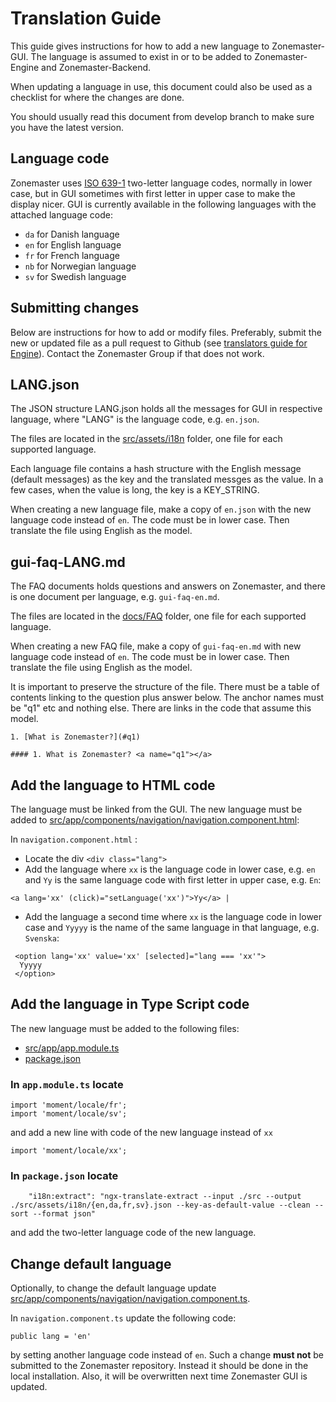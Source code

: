 # Translation Guide

This guide gives instructions for how to add a new language to
Zonemaster-GUI. The language is assumed to exist in or to be added
to Zonemaster-Engine and Zonemaster-Backend.

When updating a language in use, this document could also be used as
a checklist for where the changes are done.

You should usually read this document from develop branch to make
sure you have the latest version.

## Language code

Zonemaster uses [ISO 639-1] two-letter language codes, normally in 
lower case, but in GUI sometimes with first letter in upper case
to make the display nicer. GUI is currently available in the
following languages with the attached language code:

* `da` for Danish language
* `en` for English language
* `fr` for French language
* `nb` for Norwegian language
* `sv` for Swedish language


## Submitting changes

Below are instructions for how to add or modify files. Preferably, 
submit the new or updated file as a pull request to Github (see 
[translators guide for Engine]). Contact the Zonemaster Group if 
that does not work.


## LANG.json

The JSON structure LANG.json holds all the messages for GUI in respective
language, where "LANG" is the language code, e.g. `en.json`.

The files are located in the [src/assets/i18n] folder, one file for each
supported language.

Each language file contains a hash structure with the English message
(default messages) as the key and the translated messges as the value. In 
a few cases, when the value is long, the key is a KEY_STRING.

When creating a new language file, make a copy of `en.json` with the new
language code instead of `en`. The code must be in lower case. Then
translate the file using English as the model.


## gui-faq-LANG.md 

The FAQ documents holds questions and answers on Zonemaster, and there
is one document per language, e.g. `gui-faq-en.md`.

The files are located in the [docs/FAQ] folder, one file for each supported
language.

When creating a new FAQ file, make a copy of `gui-faq-en.md` with new
language code instead of `en`. The code must be in lower case. Then
translate the file using English as the model.

It is important to preserve the structure of the file. There must be a
table of contents linking to the question plus answer below. The anchor
names must be "q1" etc and nothing else. There are links in the code
that assume this model.

```
1. [What is Zonemaster?](#q1)

#### 1. What is Zonemaster? <a name="q1"></a>
```

## Add the language to HTML code

The language must be linked from the GUI. The new language must be added
to [src/app/components/navigation/navigation.component.html]:

In `navigation.component.html` :

  * Locate the div `<div class="lang">`
  * Add the language where `xx` is the language code in lower case, e.g.
    `en` and `Yy` is the same language code with first letter in upper
    case, e.g. `En`:
  
```
<a lang='xx' (click)="setLanguage('xx')">Yy</a> |
```
  * Add the language a second time where `xx` is the language code in 
    lower case and `Yyyyy` is the name of the same language in that
    language, e.g. `Svenska`:

``` 
 <option lang='xx' value='xx' [selected]="lang === 'xx'">
  Yyyyy
 </option>
 ```

## Add the language in Type Script code

The new language must be added to the following files:

* [src/app/app.module.ts]
* [package.json]

### In `app.module.ts` locate

```
import 'moment/locale/fr';
import 'moment/locale/sv';
```
and add a new line with code of the new language instead of `xx`
```
import 'moment/locale/xx';
```

### In `package.json` locate

```
    "i18n:extract": "ngx-translate-extract --input ./src --output ./src/assets/i18n/{en,da,fr,sv}.json --key-as-default-value --clean --sort --format json"
```
and add the two-letter language code of the new language.


## Change default language

Optionally, to change the default language update
[src/app/components/navigation/navigation.component.ts].

In `navigation.component.ts` update the following code:
```
public lang = 'en'
``` 
by setting another language code instead of `en`. Such a change
**must not** be submitted to the Zonemaster repository. Instead it
should be done in the local installation. Also, it will be
overwritten next time Zonemaster GUI is updated. 


[ISO 639-1]:                                               https://en.wikipedia.org/wiki/List_of_ISO_639-1_codes
[docs/FAQ]:                                                FAQ
[package.json]:                                            ../package.json
[src/app/app.module.ts]:                                   ../src/app/app.module.ts
[src/app/components/navigation/navigation.component.html]: ../src/app/components/navigation/navigation.component.html
[src/app/components/navigation/navigation.component.ts]:   ../src/app/components/navigation/navigation.component.ts
[src/assets/i18n]:                                         ../src/assets/i18n
[translators guide for Engine]:                            https://github.com/zonemaster/zonemaster-engine/blob/develop/docs/Translation-translators.md



